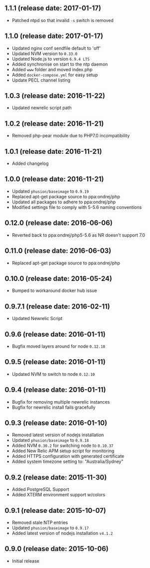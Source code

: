 ## 1.1.1 (release date: 2017-01-17)

 * Patched ntpd so that invalid `-s` switch is removed

## 1.1.0 (release date: 2017-01-17)

 * Updated nginx conf sendfile default to 'off'
 * Updated NVM version to `0.33.0`
 * Updated Node.js to version `6.9.4 LTS`
 * Added synchronise on start to the ntp daemon
 * Added `www` folder and moved index.php
 * Added `docker-compose.yml` for easy setup
 * Update PECL channel listing

## 1.0.3 (release date: 2016-11-22)

 * Updated newrelic script path

## 1.0.2 (release date: 2016-11-21)

 * Removed php-pear module due to PHP7.0 incompatibility

## 1.0.1 (release date: 2016-11-21)

 * Added changelog

## 1.0.0 (release date: 2016-11-21)

 * Updated `phusion/baseimage` to `0.9.19`
 * Replaced apt-get package source to ppa:ondrej/php
 * Updated all packages to adhere to ppa:ondrej/php
 * Modified settings file to comply with 5-5.6 naming conventions

## 0.12.0 (release date: 2016-06-06)

 * Reverted back to ppa:ondrej/php5-5.6 as NR doesn't support 7.0

## 0.11.0 (release date: 2016-06-03)

 * Replaced apt-get package source to ppa:ondrej/php

## 0.10.0 (release date: 2016-05-24)

 * Bumped to workaround docker hub issue

## 0.9.7.1 (release date: 2016-02-11)

 * Updated Newrelic Script

## 0.9.6 (release date: 2016-01-11)

 * Bugfix moved layers around for node `0.12.10`

## 0.9.5 (release date: 2016-01-11)

 * Updated NVM to switch to node `0.12.10`

## 0.9.4 (release date: 2016-01-11)

 * Bugfix for removing multiple newrelic instances
 * Bugfix for newrelic install fails gracefully

## 0.9.3 (release date: 2016-01-10)

 * Removed latest version of nodejs installation
 * Updated `phusion/baseimage` to `0.9.18`
 * Added NVM `0.30.2` for switching node to `0.10.37`
 * Added New Relic APM setup script for monitoring
 * Added HTTPS configuration with generated certificate
 * Added system timezone setting to: "Australia/Sydney"

## 0.9.2 (release date: 2015-11-30)

 * Added PostgreSQL Support
 * Added XTERM environment support w/colors

## 0.9.1 (release date: 2015-10-07)

 * Removed stale NTP entries
 * Updated `phusion/baseimage` to `0.9.17`
 * Added latest version of nodejs installation `v4.1.2`

## 0.9.0 (release date: 2015-10-06)

 * Initial release
